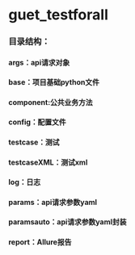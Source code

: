 # guet_testforall
### 目录结构：
#### args：api请求对象

#### base：项目基础python文件

#### component:公共业务方法

#### config：配置文件

#### testcase：测试

#### testcaseXML：测试xml

#### log：日志

#### params：api请求参数yaml

#### paramsauto：api请求参数yaml封装

#### report：Allure报告